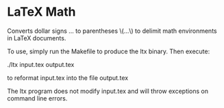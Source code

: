 # LaTeX Math

Converts dollar signs $...$ to parentheses \\(...\\) to delimit math environments in LaTeX documents.

To use, simply run the Makefile to produce the ltx binary. Then execute:

./ltx input.tex output.tex

to reformat input.tex into the file output.tex

The ltx program does not modify input.tex and will throw exceptions on command line errors.
